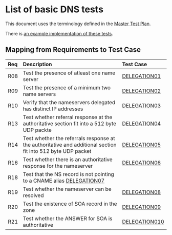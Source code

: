 # List of basic DNS tests

This document uses the terminology defined in the [Master Test Plan](../Master%20Test%20Plan.md).

There is [an example implementation of these tests](https://github.com/dotse/new-dnscheck/blob/master/Giraffa/lib/Giraffa/Test/Basic.pm).

## Mapping from Requirements to Test Case

|Req| Description                                                          | Test Case |
|:--|:---------------------------------------------------------------------|:----------|
|R08|Test the presence of atleast one name server |[DELEGATION01](./delegation01.md)|
|R09|Test the presence of a minimum two name servers |[DELEGATION02](./delegation02.md)|
|R10|Verify that the nameservers delegated has distinct IP addresses |[DELEGATION03](./delegation03.md)|
|R13|Test whether referral response at the authoritative section fit into a 512 byte UDP packte |[DELEGATION04](./delegation04.md)|
|R14|Test whether the referrals response at the authoritative and additional section fit into 512 byte UDP packet |[DELEGATION05](./delegation05.md)|
|R16|Test whether there is an authoritative response for the nameserver |[DELEGATION06](./delegation06.md)|
|R18|Test that the NS record is not pointing to a CNAME alias [DELEGATION07](./delegation07.md)|
|R19|Test whether the nameserver can be resolved |[DELEGATION08](./delegation08.md)|
|R20|Test the existence of SOA record in the zone |[DELEGATION09](./delegation09.md)|
|R21|Test whether the ANSWER for SOA is authoritative |[DELEGATION010](./delegation10.md)|
